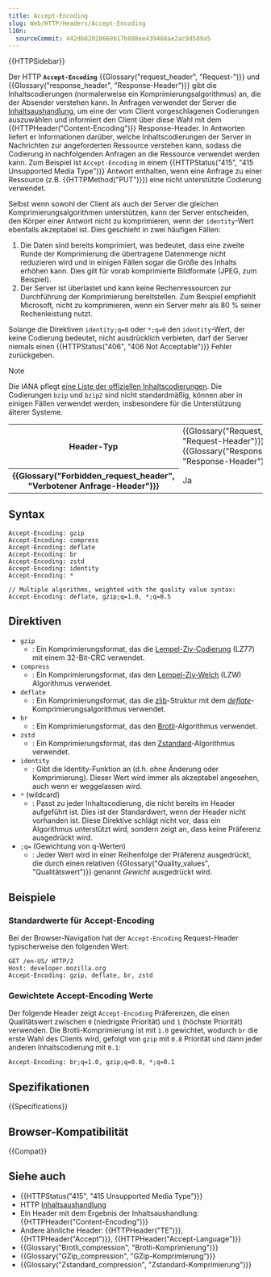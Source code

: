 ```yaml
---
title: Accept-Encoding
slug: Web/HTTP/Headers/Accept-Encoding
l10n:
  sourceCommit: 442db82028668b17b888ee439468ae2ac9d589a5
---
```


{{HTTPSidebar}}

Der HTTP **`Accept-Encoding`** {{Glossary("request_header", "Request-")}} und {{Glossary("response_header", "Response-Header")}} gibt die Inhaltscodierungen (normalerweise ein Komprimierungsalgorithmus) an, die der Absender verstehen kann. In Anfragen verwendet der Server die [Inhaltsaushandlung](/de/docs/Web/HTTP/Content_negotiation), um eine der vom Client vorgeschlagenen Codierungen auszuwählen und informiert den Client über diese Wahl mit dem {{HTTPHeader("Content-Encoding")}} Response-Header. In Antworten liefert er Informationen darüber, welche Inhaltscodierungen der Server in Nachrichten zur angeforderten Ressource verstehen kann, sodass die Codierung in nachfolgenden Anfragen an die Ressource verwendet werden kann. Zum Beispiel ist `Accept-Encoding` in einem {{HTTPStatus("415", "415 Unsupported Media Type")}} Antwort enthalten, wenn eine Anfrage zu einer Ressource (z.B. {{HTTPMethod("PUT")}}) eine nicht unterstützte Codierung verwendet.

Selbst wenn sowohl der Client als auch der Server die gleichen Komprimierungsalgorithmen unterstützen, kann der Server entscheiden, den Körper einer Antwort nicht zu komprimieren, wenn der `identity`-Wert ebenfalls akzeptabel ist. Dies geschieht in zwei häufigen Fällen:

1. Die Daten sind bereits komprimiert, was bedeutet, dass eine zweite Runde der Komprimierung die übertragene Datenmenge nicht reduzieren wird und in einigen Fällen sogar die Größe des Inhalts erhöhen kann. Dies gilt für vorab komprimierte Bildformate (JPEG, zum Beispiel).
2. Der Server ist überlastet und kann keine Rechenressourcen zur Durchführung der Komprimierung bereitstellen. Zum Beispiel empfiehlt Microsoft, nicht zu komprimieren, wenn ein Server mehr als 80 % seiner Rechenleistung nutzt.

Solange die Direktiven `identity;q=0` oder `*;q=0` den `identity`-Wert, der keine Codierung bedeutet, nicht ausdrücklich verbieten, darf der Server niemals einen {{HTTPStatus("406", "406 Not Acceptable")}} Fehler zurückgeben.

> [!NOTE]
> Die IANA pflegt [eine Liste der offiziellen Inhaltscodierungen](https://www.iana.org/assignments/http-parameters/http-parameters.xhtml#content-coding). Die Codierungen `bzip` und `bzip2` sind nicht standardmäßig, können aber in einigen Fällen verwendet werden, insbesondere für die Unterstützung älterer Systeme.

<table class="properties">
  <tbody>
    <tr>
      <th scope="row">Header-Typ</th>
      <td>{{Glossary("Request_header", "Request-Header")}}, {{Glossary("Response_header", "Response-Header")}}</td>
    </tr>
    <tr>
      <th scope="row">{{Glossary("Forbidden_request_header", "Verbotener Anfrage-Header")}}</th>
      <td>Ja</td>
    </tr>
  </tbody>
</table>

## Syntax

```http
Accept-Encoding: gzip
Accept-Encoding: compress
Accept-Encoding: deflate
Accept-Encoding: br
Accept-Encoding: zstd
Accept-Encoding: identity
Accept-Encoding: *

// Multiple algorithms, weighted with the quality value syntax:
Accept-Encoding: deflate, gzip;q=1.0, *;q=0.5
```

## Direktiven

- `gzip`
  - : Ein Komprimierungsformat, das die [Lempel-Ziv-Codierung](https://en.wikipedia.org/wiki/LZ77_and_LZ78#LZ77) (LZ77) mit einem 32-Bit-CRC verwendet.
- `compress`
  - : Ein Komprimierungsformat, das den [Lempel-Ziv-Welch](https://en.wikipedia.org/wiki/LZW) (LZW) Algorithmus verwendet.
- `deflate`
  - : Ein Komprimierungsformat, das die [zlib](https://en.wikipedia.org/wiki/Zlib)-Struktur mit dem [_deflate_](https://en.wikipedia.org/wiki/DEFLATE)-Komprimierungsalgorithmus verwendet.
- `br`
  - : Ein Komprimierungsformat, das den [Brotli](https://en.wikipedia.org/wiki/Brotli)-Algorithmus verwendet.
- `zstd`
  - : Ein Komprimierungsformat, das den [Zstandard](https://en.wikipedia.org/wiki/Zstd)-Algorithmus verwendet.
- `identity`
  - : Gibt die Identity-Funktion an (d.h. ohne Änderung oder Komprimierung). Dieser Wert wird immer als akzeptabel angesehen, auch wenn er weggelassen wird.
- `*` (wildcard)
  - : Passt zu jeder Inhaltscodierung, die nicht bereits im Header aufgeführt ist. Dies ist der Standardwert, wenn der Header nicht vorhanden ist. Diese Direktive schlägt nicht vor, dass ein Algorithmus unterstützt wird, sondern zeigt an, dass keine Präferenz ausgedrückt wird.
- `;q=` (Gewichtung von q-Werten)
  - : Jeder Wert wird in einer Reihenfolge der Präferenz ausgedrückt, die durch einen relativen {{Glossary("Quality_values", "Qualitätswert")}} genannt _Gewicht_ ausgedrückt wird.

## Beispiele

### Standardwerte für Accept-Encoding

Bei der Browser-Navigation hat der `Accept-Encoding` Request-Header typischerweise den folgenden Wert:

```http
GET /en-US/ HTTP/2
Host: developer.mozilla.org
Accept-Encoding: gzip, deflate, br, zstd
```

### Gewichtete Accept-Encoding Werte

Der folgende Header zeigt `Accept-Encoding` Präferenzen, die einen Qualitätswert zwischen `0` (niedrigste Priorität) und `1` (höchste Priorität) verwenden. Die Brotli-Komprimierung ist mit `1.0` gewichtet, wodurch `br` die erste Wahl des Clients wird, gefolgt von `gzip` mit `0.8` Priorität und dann jeder anderen Inhaltscodierung mit `0.1`:

```http
Accept-Encoding: br;q=1.0, gzip;q=0.8, *;q=0.1
```

## Spezifikationen

{{Specifications}}

## Browser-Kompatibilität

{{Compat}}

## Siehe auch

- {{HTTPStatus("415", "415 Unsupported Media Type")}}
- HTTP [Inhaltsaushandlung](/de/docs/Web/HTTP/Content_negotiation)
- Ein Header mit dem Ergebnis der Inhaltsaushandlung: {{HTTPHeader("Content-Encoding")}}
- Andere ähnliche Header: {{HTTPHeader("TE")}}, {{HTTPHeader("Accept")}}, {{HTTPHeader("Accept-Language")}}
- {{Glossary("Brotli_compression", "Brotli-Komprimierung")}}
- {{Glossary("GZip_compression", "GZip-Komprimierung")}}
- {{Glossary("Zstandard_compression", "Zstandard-Komprimierung")}}
